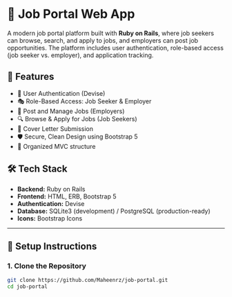 # 💼 Job Portal Web App

A modern job portal platform built with **Ruby on Rails**, where job seekers can browse, search, and apply to jobs, and employers can post job opportunities. The platform includes user authentication, role-based access (job seeker vs. employer), and application tracking.



## 🚀 Features

- 👥 User Authentication (Devise)
- 🎭 Role-Based Access: Job Seeker & Employer
- 📝 Post and Manage Jobs (Employers)
- 🔍 Browse & Apply for Jobs (Job Seekers)
- 📄 Cover Letter Submission
- 🛡️ Secure, Clean Design using Bootstrap 5
- 📂 Organized MVC structure


## 🛠️ Tech Stack

- **Backend:** Ruby on Rails
- **Frontend:** HTML, ERB, Bootstrap 5
- **Authentication:** Devise
- **Database:** SQLite3 (development) / PostgreSQL (production-ready)
- **Icons:** Bootstrap Icons

---

## 🔧 Setup Instructions

### 1. Clone the Repository

```bash
git clone https://github.com/Maheenrz/job-portal.git
cd job-portal
